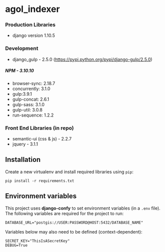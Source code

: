 # agol_indexer

### Production Libraries
- django version 1.10.5

### Development
- django_gulp - 2.5.0 (https://pypi.python.org/pypi/django-gulp/2.5.0)

##### NPM - 3.10.10
- browser-sync: 2.18.7
- concurrently: 3.1.0
- gulp:3.9.1
- gulp-concat: 2.6.1
- gulp-sass: 3.1.0
- gulp-util: 3.0.8
- run-sequence: 1.2.2

### Front End Libraries (in repo)
- semantic-ui (css & js) - 2.2.7
- jquery - 3.1.1


## Installation

Create a new virtualenv and install required libraries using `pip`:

    pip install -r requirements.txt

## Environment variables

This project uses **django-confy** to set environment variables (in a `.env` file).
The following variables are required for the project to run:

    DATABASE_URL="postgis://USER:PASSWORD@HOST:5432/DATABASE_NAME"

Variables below may also need to be defined (context-dependent):

    SECRET_KEY="ThisIsASecretKey"
    DEBUG=True

